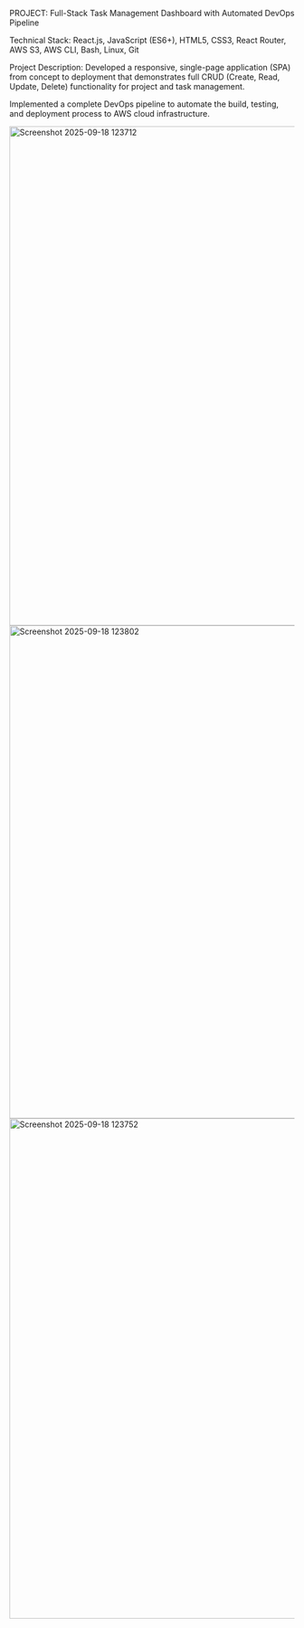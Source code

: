 PROJECT: Full-Stack Task Management Dashboard with Automated DevOps Pipeline

Technical Stack: React.js, JavaScript (ES6+), HTML5, CSS3, React Router, AWS S3, AWS CLI, Bash, Linux, Git

Project Description: Developed a responsive, single-page application (SPA) from concept to deployment that demonstrates full CRUD (Create, Read, Update, Delete) functionality for project and task management. 

Implemented a complete DevOps pipeline to automate the build, testing, and deployment process to AWS cloud infrastructure.

<img width="1910" height="883" alt="Screenshot 2025-09-18 123712" src="https://github.com/user-attachments/assets/8cd716d0-bbf3-4a78-8e75-5ba80270f1a2" />

<img width="1915" height="872" alt="Screenshot 2025-09-18 123802" src="https://github.com/user-attachments/assets/91617251-71ca-4b69-8bb3-7961bfe4556f" />

<img width="1920" height="885" alt="Screenshot 2025-09-18 123752" src="https://github.com/user-attachments/assets/7c277af7-d403-4410-a6b5-cd23f56feac0" />

